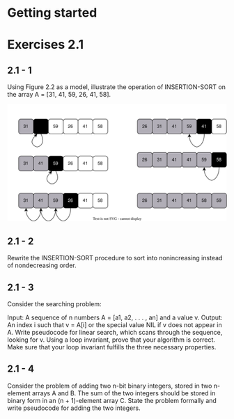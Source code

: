 # Getting started

# Exercises 2.1

## 2.1 - 1
Using Figure 2.2 as a model, illustrate the operation of INSERTION-SORT on the array A = [31, 41, 59, 26, 41, 58].

![Insertion Sort](./insertion_sort.svg)

## 2.1 - 2
Rewrite the INSERTION-SORT procedure to sort into nonincreasing instead of nondecreasing order.

## 2.1 - 3
Consider the searching problem:

Input: A sequence of n numbers A = [a1, a2, . . . , an] and a value v.
Output: An index i such that v = A[i] or the special value NIL if v does not appear in A.
Write pseudocode for linear search, which scans through the sequence, looking for v. Using a loop invariant, prove that your algorithm is correct. Make sure that your loop invariant fulfills the three necessary properties.

## 2.1 - 4
Consider the problem of adding two n-bit binary integers, stored in two n-element arrays A and B. The sum of the two integers should be stored in binary form in an (n + 1)-element array C. State the problem formally and write pseudocode for adding the two integers.


